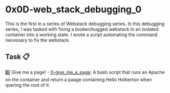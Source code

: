 # 0x0D-web_stack_debugging_0

This is the first in a series of Webstack debugging series. In this debugging series, I was tasked with fixing a broken/bugged webstack in an isolated container into a working state. I wrote a script automating the command necessary to fix the webstack.

## Task :clipboard:

:zero: Give me a page!
       - [0-give_me_a_page](): A bash script that runs an Apache on the container and return a paage containing Hello Holberton when quering the root of it.
